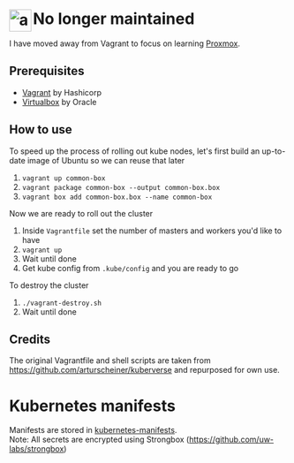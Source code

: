 # <img align="left" width="40px" src="https://www.iconsdb.com/icons/preview/orange/warning-xxl.png" alt="awesome-ebitengine" /> No longer maintained
I have moved away from Vagrant to focus on learning [Proxmox](https://github.com/DTLP/homelab/tree/main/proxmox/terraform).

## Prerequisites
- [Vagrant](www.vagrantup.com) by Hashicorp
- [Virtualbox](virtualbox.org) by Oracle

## How to use
To speed up the process of rolling out kube nodes, let's first build an up-to-date image of Ubuntu so we can reuse that later
1. `vagrant up common-box`
2. `vagrant package common-box --output common-box.box`
3. `vagrant box add common-box.box --name common-box`

Now we are ready to roll out the cluster
1. Inside `Vagrantfile` set the number of masters and workers you'd like to have
2. `vagrant up`
3. Wait until done
4. Get kube config from `.kube/config` and you are ready to go

To destroy the cluster
1. `./vagrant-destroy.sh`
2. Wait until done

## Credits
The original Vagrantfile and shell scripts are taken from https://github.com/arturscheiner/kuberverse and repurposed for own use.

# Kubernetes manifests
Manifests are stored in [kubernetes-manifests](https://github.com/DTLP/homelab/tree/main/kubernetes-manifests).  
Note: All secrets are encrypted using Strongbox (https://github.com/uw-labs/strongbox)
